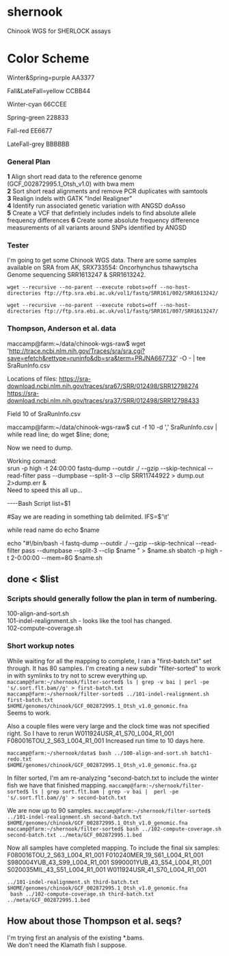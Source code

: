 # shernook
Chinook WGS for SHERLOCK assays

# Color Scheme
Winter&Spring=purple AA3377      

Fall&LateFall=yellow CCBB44      

Winter-cyan 66CCEE     

Spring-green 228833     

Fall-red EE6677      

LateFall-grey BBBBBB     

 
### General Plan

__1__  Align short read data to the reference genome (GCF_002872995.1_Otsh_v1.0) with bwa mem     
__2__  Sort short read alignments and remove PCR duplicates with samtools     
__3__  Realign indels with GATK "Indel Realigner"   
__4__  Identify run associated genetic variation with ANGSD doAsso     
__5__  Create a VCF that defintiely includes indels to find absolute allele frequency differences
__6__  Create some absolute frequency difference measurements of all variants around SNPs identified by ANGSD     

### Tester
I'm going to get some Chinook WGS data. There are some samples available on SRA from AK, SRX733554: Oncorhynchus tshawytscha Genome sequencing SRR1613247 & SRR1613242.     

`wget --recursive --no-parent --execute robots=off --no-host-directories ftp://ftp.sra.ebi.ac.uk/vol1/fastq/SRR161/002/SRR1613242/`    

`wget --recursive --no-parent --execute robots=off --no-host-directories ftp://ftp.sra.ebi.ac.uk/vol1/fastq/SRR161/007/SRR1613247/`     

### Thompson, Anderson et al. data    
maccamp@farm:~/data/chinook-wgs-raw$ wget 'http://trace.ncbi.nlm.nih.gov/Traces/sra/sra.cgi?save=efetch&rettype=runinfo&db=sra&term=PRJNA667732' -O - | tee SraRunInfo.csv

Locations of files:
https://sra-download.ncbi.nlm.nih.gov/traces/sra67/SRR/012498/SRR12798274
https://sra-download.ncbi.nlm.nih.gov/traces/sra37/SRR/012498/SRR12798433


Field 10 of SraRunInfo.csv

maccamp@farm:~/data/chinook-wgs-raw$ cut -f 10 -d ',' SraRunInfo.csv | while read line; do wget $line; done;

Now we need to dump.

Working comand:     
srun -p high -t 24:00:00 fastq-dump --outdir ./ --gzip --skip-technical --read-filter pass --dumpbase --split-3 --clip SRR11744922 > dump.out 2>dump.err &     
Need to speed this all up...


----Bash Script
list=$1 

#Say we are reading in something tab delimited.
IFS=$'\t'

while read name
do
   echo $name
   
  echo "#!/bin/bash -l
  fastq-dump --outdir ./ --gzip --skip-technical --read-filter pass --dumpbase --split-3 --clip $name " > $name.sh
  sbatch -p high -t 2-0:00:00 --mem=8G $name.sh

done < $list
 ----
### Scripts should generally follow the plan in term of numbering.

100-align-and-sort.sh       
101-indel-realignment.sh - looks like the tool has changed.      
102-compute-coverage.sh     


### Short workup notes
While waiting for all the mapping to complete, I ran a "first-batch.txt" set through.
It has 80 samples. I'm creating a new subdir "filter-sorted" to work in with symlinks to try not to screw everything up.
`maccamp@farm:~/shernook/filter-sorted$ ls | grep -v bai | perl -pe 's/.sort.flt.bam//g' > first-batch.txt`    
`maccamp@farm:~/shernook/filter-sorted$ ../101-indel-realignment.sh first-batch.txt  $HOME/genomes/chinook/GCF_002872995.1_Otsh_v1.0_genomic.fna`     
Seems to work.

Also a couple files were very large and the clock time was not specified right. So I have to rerun 
W011924USR_41_S70_L004_R1_001
F080016TOU_2_S63_L004_R1_001
Increased run time to 10 days here.

`maccamp@farm:~/shernook/data$ bash ../100-align-and-sort.sh batch1-redo.txt $HOME/genomes/chinook/GCF_002872995.1_Otsh_v1.0_genomic.fna.gz`

In filter sorted, I'm am re-analyzing "second-batch.txt to include the winter fish we have that finished mapping.
`maccamp@farm:~/shernook/filter-sorted$ ls | grep sort.flt.bam | grep -v bai |  perl -pe 's/.sort.flt.bam//g' > second-batch.txt`

We are now up to 90 samples.
`maccamp@farm:~/shernook/filter-sorted$ ../101-indel-realignment.sh second-batch.txt $HOME/genomes/chinook/GCF_002872995.1_Otsh_v1.0_genomic.fna`     
`maccamp@farm:~/shernook/filter-sorted$ bash ../102-compute-coverage.sh second-batch.txt ../meta/GCF_002872995.1.bed`


Now all samples have completed mapping. To include the final six samples:    
F080016TOU_2_S63_L004_R1_001 
F010240MER_19_S61_L004_R1_001
S980004YUB_43_S99_L004_R1_001
S990001YUB_43_S54_L004_R1_001
S020035MIL_43_S51_L004_R1_001
W011924USR_41_S70_L004_R1_001

`../101-indel-realignment.sh third-batch.txt $HOME/genomes/chinook/GCF_002872995.1_Otsh_v1.0_genomic.fna`   
` bash ../102-compute-coverage.sh third-batch.txt ../meta/GCF_002872995.1.bed`

## How about those Thompson et al. seqs?
I'm trying first an analysis of the existing *.bams.    
We don't need the Klamath fish I suppose.
